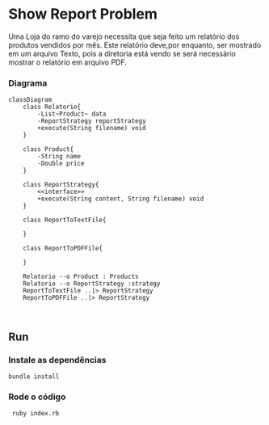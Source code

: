 # Show Report Problem

Uma Loja do ramo do varejo necessita que seja feito um relatório dos produtos vendidos por mês. Este relatório deve,por enquanto, ser mostrado em um arquivo Texto, pois a diretoria está vendo se será necessário mostrar o relatório em arquivo PDF.


### Diagrama
```mermaid
classDiagram
    class Relatorio{
        -List~Product~ data
        -ReportStrategy reportStrategy
        +execute(String filename) void
    }
    
    class Product{
        -String name
        -Double price
    }

    class ReportStrategy{
        <<interface>>
        +execute(String content, String filename) void
    }

    class ReportToTextFile{
        
    }

    class ReportToPDFFile{

    }

    Relatorio --o Product : Products
    Relatorio --o ReportStrategy :strategy
    ReportToTextFile ..|> ReportStrategy
    ReportToPDFFile ..|> ReportStrategy
    
    
```
## Run

### Instale as dependências

`bundle install `

### Rode o código

` ruby index.rb`
